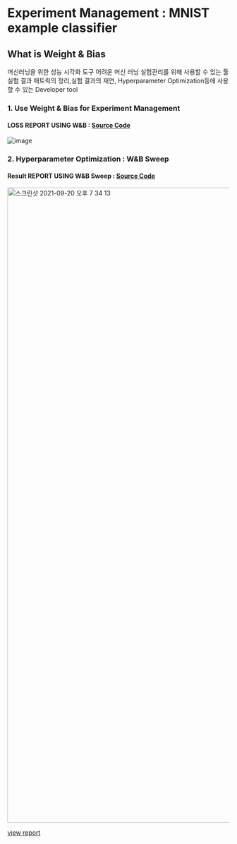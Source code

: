 # Experiment Management : MNIST example classifier

## What is Weight & Bias
<p>
  머신러닝을 위한 성능 시각화 도구
어려운 머신 러닝 실험관리를 위해 사용할 수 있는 툴
실험 결과 매트릭의 정리,실험 결과의 재연, Hyperparameter Optimization등에 사용할 수 있는 Developer tool
</p>

### 1. Use Weight & Bias for Experiment Management
#### LOSS REPORT USING W&B : [Source Code](https://github.com/DolceLatte/Bumblebee/blob/main/Experiment%20Management/wandb_mnist.ipynb)
![image](https://user-images.githubusercontent.com/45285053/133961332-7e602bdd-b051-4ceb-b3c1-c842a51dfaa2.png)

### 2. Hyperparameter Optimization : W&B Sweep
#### Result REPORT USING W&B Sweep : [Source Code](https://github.com/DolceLatte/Bumblebee/blob/main/Experiment%20Management/sweep_mnist.ipynb)

<img width="1440" alt="스크린샷 2021-09-20 오후 7 34 13" src="https://user-images.githubusercontent.com/45285053/133989185-7d548c76-e0e7-43d6-88ee-026aaef000fd.png">

[view report](https://wandb.ai/dolcelatte/Pytorch-sweeps-example/reports/MNIST-Classification-Report--VmlldzoxMDM4ODM0?accessToken=bnki6vzye51elx0s1fhk4s33xmq6vhn0jm6pjqzmr5bs2z9ihhkal24ho0vfprsc)

